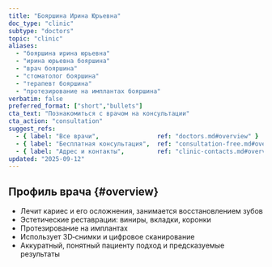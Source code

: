 ```yaml
---
title: "Бояршина Ирина Юрьевна"
doc_type: "clinic"
subtype: "doctors"
topic: "clinic"
aliases:
  - "бояршина ирина юрьевна"
  - "ирина юрьевна бояршина"
  - "врач бояршина"
  - "стоматолог бояршина"
  - "терапевт бояршина"
  - "протезирование на имплантах бояршина"
verbatim: false
preferred_format: ["short","bullets"]
cta_text: "Познакомиться с врачом на консультации"
cta_action: "consultation"
suggest_refs:
  - { label: "Все врачи",                ref: "doctors.md#overview" }
  - { label: "Бесплатная консультация",  ref: "consultation-free.md#overview" }
  - { label: "Адрес и контакты",         ref: "clinic-contacts.md#overview" }
updated: "2025-09-12"
---
```


## Профиль врача {#overview}
- Лечит кариес и его осложнения, занимается восстановлением зубов
- Эстетические реставрации: виниры, вкладки, коронки
- Протезирование на имплантах
- Использует 3D‑снимки и цифровое сканирование
- Аккуратный, понятный пациенту подход и предсказуемые результаты
